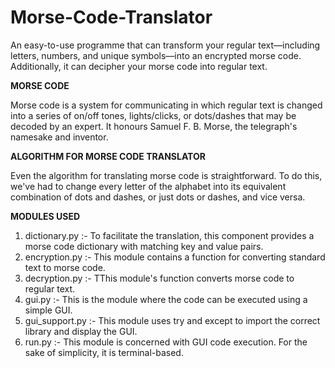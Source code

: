 # Morse-Code-Translator

An easy-to-use programme that can transform your regular text—including letters, numbers, and unique symbols—into an encrypted morse code. Additionally, it can decipher your morse code into regular text.

<b>MORSE CODE</b>

Morse code is a system for communicating in which regular text is changed into a series of on/off tones, lights/clicks, or dots/dashes that may be decoded by an expert. It honours Samuel F. B. Morse, the telegraph's namesake and inventor.

<b>ALGORITHM FOR MORSE CODE TRANSLATOR</b>

Even the algorithm for translating morse code is straightforward. To do this, we've had to change every letter of the alphabet into its equivalent combination of dots and dashes, or just dots or dashes, and vice versa.

<b>MODULES USED</b>

1. dictionary.py  :- To facilitate the translation, this component provides a morse code dictionary with matching key and value pairs.
2. encryption.py  :- This module contains a function for converting standard text to morse code.
3. decryption.py  :- TThis module's function converts morse code to regular text.
4. gui.py         :- This is the module where the code can be executed using a simple GUI.
5. gui_support.py :- This module uses try and except to import the correct library and display the GUI.
6. run.py         :- This module is concerned with GUI code execution. For the sake of simplicity, it is terminal-based.

